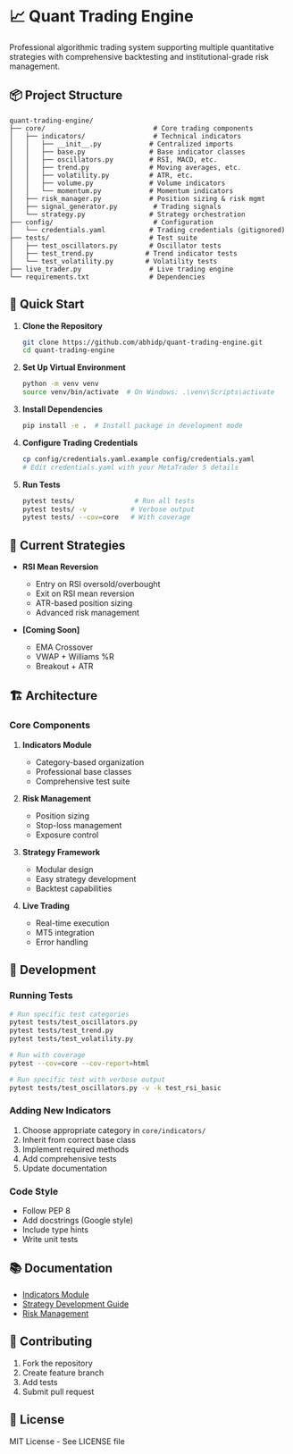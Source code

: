 # 📈 Quant Trading Engine

Professional algorithmic trading system supporting multiple quantitative strategies with comprehensive backtesting and institutional-grade risk management.

## 📦 Project Structure

```
quant-trading-engine/
├── core/                           # Core trading components
│   ├── indicators/                 # Technical indicators
│   │   ├── __init__.py            # Centralized imports
│   │   ├── base.py                # Base indicator classes
│   │   ├── oscillators.py         # RSI, MACD, etc.
│   │   ├── trend.py               # Moving averages, etc.
│   │   ├── volatility.py          # ATR, etc.
│   │   ├── volume.py              # Volume indicators
│   │   └── momentum.py            # Momentum indicators
│   ├── risk_manager.py            # Position sizing & risk mgmt
│   ├── signal_generator.py         # Trading signals
│   └── strategy.py                # Strategy orchestration
├── config/                         # Configuration
│   └── credentials.yaml           # Trading credentials (gitignored)
├── tests/                         # Test suite
│   ├── test_oscillators.py        # Oscillator tests
│   ├── test_trend.py             # Trend indicator tests
│   └── test_volatility.py        # Volatility tests
├── live_trader.py                 # Live trading engine
└── requirements.txt               # Dependencies

```

## 🚀 Quick Start

1. **Clone the Repository**

   ```bash
   git clone https://github.com/abhidp/quant-trading-engine.git
   cd quant-trading-engine
   ```

2. **Set Up Virtual Environment**

   ```bash
   python -m venv venv
   source venv/bin/activate  # On Windows: .\venv\Scripts\activate
   ```

3. **Install Dependencies**

   ```bash
   pip install -e .  # Install package in development mode
   ```

4. **Configure Trading Credentials**

   ```bash
   cp config/credentials.yaml.example config/credentials.yaml
   # Edit credentials.yaml with your MetaTrader 5 details
   ```

5. **Run Tests**
   ```bash
   pytest tests/               # Run all tests
   pytest tests/ -v           # Verbose output
   pytest tests/ --cov=core   # With coverage
   ```

## 🎯 Current Strategies

- **RSI Mean Reversion**

  - Entry on RSI oversold/overbought
  - Exit on RSI mean reversion
  - ATR-based position sizing
  - Advanced risk management

- **[Coming Soon]**
  - EMA Crossover
  - VWAP + Williams %R
  - Breakout + ATR

## 🏗️ Architecture

### Core Components

1. **Indicators Module**

   - Category-based organization
   - Professional base classes
   - Comprehensive test suite

2. **Risk Management**

   - Position sizing
   - Stop-loss management
   - Exposure control

3. **Strategy Framework**

   - Modular design
   - Easy strategy development
   - Backtest capabilities

4. **Live Trading**
   - Real-time execution
   - MT5 integration
   - Error handling

## 🧪 Development

### Running Tests

```bash
# Run specific test categories
pytest tests/test_oscillators.py
pytest tests/test_trend.py
pytest tests/test_volatility.py

# Run with coverage
pytest --cov=core --cov-report=html

# Run specific test with verbose output
pytest tests/test_oscillators.py -v -k test_rsi_basic
```

### Adding New Indicators

1. Choose appropriate category in `core/indicators/`
2. Inherit from correct base class
3. Implement required methods
4. Add comprehensive tests
5. Update documentation

### Code Style

- Follow PEP 8
- Add docstrings (Google style)
- Include type hints
- Write unit tests

## 📚 Documentation

- [Indicators Module](core/indicators/README.md)
- [Strategy Development Guide](docs/strategy_development.md)
- [Risk Management](docs/risk_management.md)

## 🤝 Contributing

1. Fork the repository
2. Create feature branch
3. Add tests
4. Submit pull request

## 📄 License

MIT License - See LICENSE file
